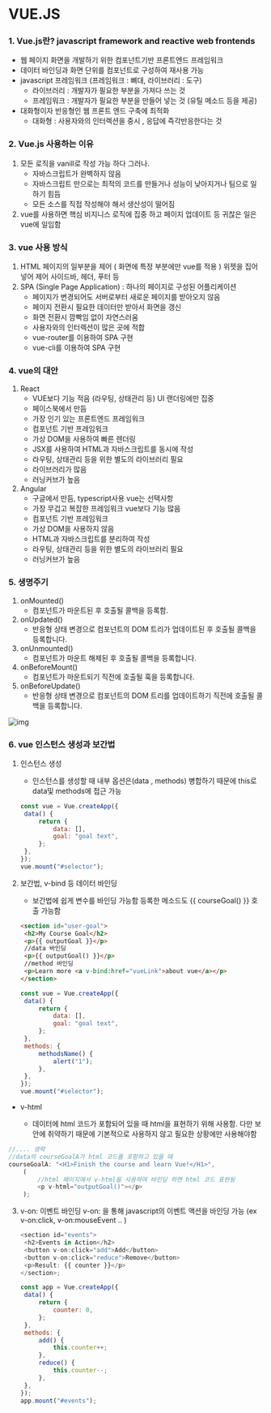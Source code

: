 # VUE.JS

### 1. Vue.js란? javascript framework and reactive web frontends

- 웹 페이지 화면을 개발하기 위한 컴포넌트기반 프론트엔드 프레임워크
- 데이터 바인딩과 화면 단위를 컴포넌트로 구성하여 재사용 가능
- javascript 프레임워크 (프레임워크 : 뼈대, 라이브러리 : 도구)
  - 라이브러리 : 개발자가 필요한 부분을 가져다 쓰는 것
  - 프레임워크 : 개발자가 필요한 부분을 만들어 넣는 것 (유틸 메소드 등을 제공)
- 대화형이자 반응형인 웹 프론트 엔드 구축에 최적화
  - 대화형 : 사용자와의 인터렉션을 중시 , 응답에 즉각반응한다는 것

### 2. Vue.js 사용하는 이유

1. 모든 로직을 vanill로 작성 가능 하다 그러나.
   - 자바스크립트가 완벽하지 않음
   - 자바스크립트 만으로는 최적의 코드를 만들거나 성능이 낮아지거나 팀으로 일하기 힘듬
   - 모든 소스를 직접 작성해야 해서 생산성이 떨어짐
2. vue를 사용하면 핵심 비지니스 로직에 집중 하고 페이지 업데이트 등 귀찮은 일은 vue에 일임함

### 3. vue 사용 방식

1. HTML 페이지의 일부분을 제어 ( 화면에 특정 부분에만 vue를 적용 ) 위젯을 집어넣어 제어 사이드바, 헤더, 푸터 등
2. SPA (Single Page Application) : 하나의 페이지로 구성된 어플리케이션
   - 페이지가 변경되어도 서버로부터 새로운 페이지를 받아오지 않음
   - 페이지 전환시 필요한 데이터만 받아서 화면을 갱신
   - 화면 전환시 깜빡임 없이 자연스러움
   - 사용자와의 인터렉션이 많은 곳에 적합
   - vue-router를 이용하여 SPA 구현
   - vue-cli를 이용하여 SPA 구현

### 4. vue의 대안

1. React
   - VUE보다 기능 적음 (라우팅, 상태관리 등) UI 랜더링에만 집중
   - 페이스북에서 만듬
   - 가장 인기 있는 프론트엔드 프레임워크
   - 컴포넌트 기반 프레임워크
   - 가상 DOM을 사용하여 빠른 렌더링
   - JSX를 사용하여 HTML과 자바스크립트를 동시에 작성
   - 라우팅, 상태관리 등을 위한 별도의 라이브러리 필요
   - 라이브러리가 많음
   - 러닝커브가 높음
2. Angular
   - 구글에서 만듬, typescript사용 vue는 선택사항
   - 가장 무겁고 복잡한 프레임워크 vue보다 기능 많음
   - 컴포넌트 기반 프레임워크
   - 가상 DOM을 사용하지 않음
   - HTML과 자바스크립트를 분리하여 작성
   - 라우팅, 상태관리 등을 위한 별도의 라이브러리 필요
   - 러닝커브가 높음

### 5. 생명주기

1. onMounted()
   - 컴포넌트가 마운트된 후 호출될 콜백을 등록함.
2. onUpdated()
   - 반응형 상태 변경으로 컴포넌트의 DOM 트리가 업데이트된 후 호출될 콜백을 등록합니다.
3. onUnmounted()
   - 컴포넌트가 마운트 해제된 후 호출될 콜백을 등록합니다.
4. onBeforeMount()
   - 컴포넌트가 마운트되기 직전에 호출될 훅을 등록합니다.
5. onBeforeUpdate()
   - 반응형 상태 변경으로 컴포넌트의 DOM 트리를 업데이트하기 직전에 호출될 콜백을 등록합니다.

![img](https://ko.vuejs.org/assets/lifecycle.P7awcnoo.png)

### 6. vue 인스턴스 생성과 보간법

1. 인스턴스 생성

   - 인스턴스를 생성할 때 내부 옵션은(data , methods) 병합하기 때문에 this로 data및 methods에 접근 가능

   ```javascript
   const vue = Vue.createApp({
   	data() {
   		return {
   			data: [],
   			goal: "goal text",
   		};
   	},
   });
   vue.mount("#selector");
   ```

2. 보간법, v-bind 등 데이터 바인딩

   - 보간법에 쉽게 변수를 바인딩 가능함 등록한 메소드도 {{ courseGoal() }} 호출 가능함

   ```html
   <section id="user-goal">
   	<h2>My Course Goal</h2>
   	<p>{{ outputGoal }}</p>
   	//data 바인딩
   	<p>{{ outputGoal() }}</p>
   	//method 바인딩
   	<p>Learn more <a v-bind:href="vueLink">about vue</a></p>
   </section>
   ```

   ```javascript
   const vue = Vue.createApp({
   	data() {
   		return {
   			data: [],
   			goal: "goal text",
   		};
   	},
   	methods: {
   		methodsName() {
   			alert("1");
   		},
   	},
   });
   vue.mount("#selector");
   ```

- v-html

  - 데이터에 html 코드가 포함되어 있을 때 html을 표현하기 위해 사용함. 다만 보안에 취약하기 때문에 기본적으로 사용하지 않고 필요한 상황에만 사용해야함

```javascript
//.... 생략
//data의 courseGoalA가 html 코드를 포함하고 있을 때
courseGoalA: "<H1>Finish the course and learn Vue!</H1>",
	(
		//html 페이지에서 v-html을 사용하여 바인딩 하면 html 코드 표현됨
		<p v-html="outputGoal()"></p>
	);
```

3. v-on: 이벤트 바인딩
   v-on: 을 통해 javascript의 이벤트 액션을 바인딩 가능 (ex v-on:click, v-on:mouseEvent .. )

   ```javascript
   <section id="events">
   	<h2>Events in Action</h2>
   	<button v-on:click="add">Add</button>
   	<button v-on:click="reduce">Remove</button>
   	<p>Result: {{ counter }}</p>
   </section>;

   const app = Vue.createApp({
   	data() {
   		return {
   			counter: 0,
   		};
   	},
   	methods: {
   		add() {
   			this.counter++;
   		},
   		reduce() {
   			this.counter--;
   		},
   	},
   });
   app.mount("#events");
   ```
